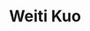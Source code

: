 ---
layout: people
hidden: true
title: Weiti Kuo
name: Weiti Kuo
student_id: r99922003
status: graduated
program: Master student
entry_year: 2010
exit_year: 2012
link: false
external_url: 
image: /people/images/Weiti_Kuo.JPG
research_interests: 
brief: 
---